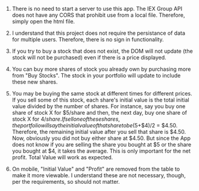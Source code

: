 1. There is no need to start a server to use this app. The IEX Group API does not have any CORS that prohibit use from a local file. Therefore, simply open the html file.

2. I understand that this project does not require the persistance of data for multiple users. Therefore, there is no sign in functionality. 

3. If you try to buy a stock that does not exist, the DOM will not update (the stock will not be purchased) even if there is a price displayed.

4. You can buy more shares of stock you already own by purchasing more from "Buy Stocks". The stock in your portfolio will update to include these new shares.

5. You may be buying the same stock at different times for different prices. If you sell some of this stock, each share's initial value is the total initial value divided by the number of shares. For instance, say you buy one share of stock X for $5/share and then, the next day, buy one share of stock X for $4/share. If sell one of these shares, the portfolio will say the initial value of that share to be ($5+$4)/2 = $4.50. Therefore, the remaining initial value after you sell that share is $4.50. Now, obviously you did not buy either share at $4.50. But since the App does not know if you are selling the share you bought at $5 or the share you bought at $4, it takes the average. This is only important for the net profit. Total Value will work as expected.

6. On mobile, "Initial Value" and "Profit" are removed from the table to make it more viewable. I understand these are not necessary, though, per the requirements, so should not matter.
